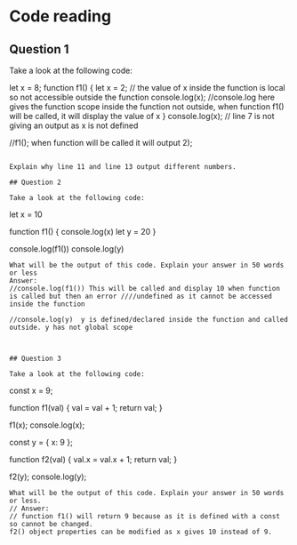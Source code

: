 # Code reading

## Question 1

Take a look at the following code:

let x = 8;
function f1()
{
       let x = 2; // the value of x inside the function is local so not accessible outside the function
console.log(x); //console.log here gives the function scope inside the function not outside, when function f1() will be called, it will display the value of x
   }
 console.log(x); // line 7 is not giving an output as x is not defined 

 //f1(); when function will be called it will output 2);
```

Explain why line 11 and line 13 output different numbers.

## Question 2

Take a look at the following code:

```
let x = 10

function f1()
{
    console.log(x)
    let y = 20
}

console.log(f1())
console.log(y)
```
What will be the output of this code. Explain your answer in 50 words or less
Answer:
//console.log(f1()) This will be called and display 10 when function is called but then an error ////undefined as it cannot be accessed inside the function

//console.log(y)  y is defined/declared inside the function and called outside. y has not global scope



## Question 3

Take a look at the following code:

```
const x = 9;

function f1(val) {
  val = val + 1;
  return val;
}

f1(x);
console.log(x);

const y = { x: 9 };

function f2(val) {
  val.x = val.x + 1;
  return val;
}

f2(y);
console.log(y);
```
What will be the output of this code. Explain your answer in 50 words or less.
// Answer:  
// function f1() will return 9 because as it is defined with a const so cannot be changed. 
f2() object properties can be modified as x gives 10 instead of 9.